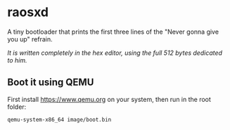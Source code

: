 # raosxd
A tiny bootloader that prints the first three lines of the "Never gonna give you up" refrain.

*It is written completely in the hex editor, using the full 512 bytes dedicated to him.*

## Boot it using QEMU
First install https://www.qemu.org on your system, then run in the root folder:

`qemu-system-x86_64 image/boot.bin`

